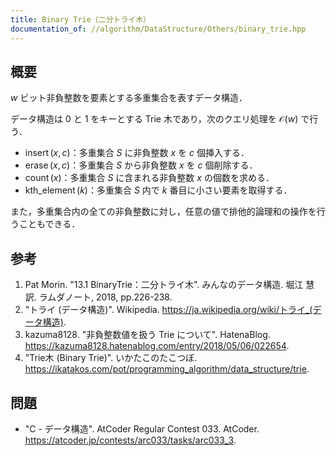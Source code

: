 ```yaml
---
title: Binary Trie（二分トライ木）
documentation_of: //algorithm/DataStructure/Others/binary_trie.hpp
---
```



## 概要

$w$ ビット非負整数を要素とする多重集合を表すデータ構造．

データ構造は $0$ と $1$ をキーとする Trie 木であり，次のクエリ処理を $\mathcal{O}(w)$ で行う．

- $\operatorname{insert}(x,c)$：多重集合 $S$ に非負整数 $x$ を $c$ 個挿入する．
- $\operatorname{erase}(x,c)$：多重集合 $S$ から非負整数 $x$ を $c$ 個削除する．
- $\operatorname{count}(x)$：多重集合 $S$ に含まれる非負整数 $x$ の個数を求める．
- $\operatorname{kth\_element}(k)$：多重集合 $S$ 内で $k$ 番目に小さい要素を取得する．

また，多重集合内の全ての非負整数に対し，任意の値で排他的論理和の操作を行うこともできる．


## 参考

1. Pat Morin. "13.1 BinaryTrie：二分トライ木". みんなのデータ構造. 堀江 慧訳. ラムダノート, 2018, pp.226-238.
1. "トライ (データ構造)". Wikipedia. <https://ja.wikipedia.org/wiki/トライ_(データ構造)>.
1. kazuma8128. "非負整数値を扱う Trie について". HatenaBlog. <https://kazuma8128.hatenablog.com/entry/2018/05/06/022654>.
1. "Trie木 (Binary Trie)". いかたこのたこつぼ. <https://ikatakos.com/pot/programming_algorithm/data_structure/trie>.


## 問題

- "C - データ構造". AtCoder Regular Contest 033. AtCoder. <https://atcoder.jp/contests/arc033/tasks/arc033_3>.

